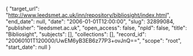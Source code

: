 {
  "target_url": "http://www.leedsmet.ac.uk/inn/repository/bibliosight/index.html", 
  "end_date": null, 
  "date": "2006-01-01T12:00:00", 
  "slug": 32899084, 
  "publisher": "leedsmet.ac.uk", 
  "open_access": false, 
  "npld": false, 
  "title": "Bibliosight", 
  "subjects": [], 
  "collections": [], 
  "record_id": "20060101T120000/UwEM6yB3EB6z77P3+ovJnQ==", 
  "scope": "root", 
  "start_date": null
}


